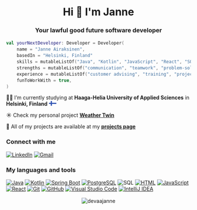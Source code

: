 <h1 align="center">Hi 👋 I'm Janne</h1>
<h3 align="center">Your lawful good future software developer</h3>

```kotlin
val yourNextDeveloper: Developer = Developer(
    name = "Janne Airaksinen",
    basedIn = "Helsinki, Finland"
    skills = mutableListOf("Java", "Kotlin", "JavaScript", "React", "SQL"),
    strengths = mutableListOf("communication", "teamwork", "problem-solving"),
    experience = mutableListOf("customer advising", "training", "project management"),
    funToWorkWith = true,
)
```
👨‍💻 I’m currently studying at **Haaga-Helia University of Applied Sciences** in **Helsinki, Finland**  <img src="./FI.svg" width="20px" heigth="20px">

☀️ Check my personal project **[Weather Twin](https://devaajanne.github.io/weathertwin-client/)**

📃 All of my projects are available at my **[projects page](https://github.com/devaajanne/projects)**

<h3 align="left">Connect with me</h3>

[![LinkedIn][linkedin-logo]][linkedin-url]
[![Gmail][gmail-logo]][gmail-url]

<h3 align="left">My languages and tools</h3>

[![Java][java-logo]][java-url]
[![Kotlin][kotlin-logo]][kotlin-url]
[![Spring Boot][spring-logo]][spring-url]
[![PostgreSQL][postgres-logo]][postgres-url]
![SQL][sql-logo]
[![HTML][html-logo]][html-url]
[![JavaScript][javascript-logo]][javascript-url]
[![React][react-logo]][react-url]
[![Git][git-logo]][git-url]
[![GitHub][github-logo]][github-url]
[![Visual Studio Code][vs-code-logo]][vs-code-url]
[![IntelliJ IDEA][intellij-idea-logo]][intellij-idea-url]

<p align="center"><img align="center" src="https://github-readme-stats.vercel.app/api/top-langs?username=devaajanne&show_icons=true&theme=dark&locale=en&layout=compact" alt="devaajanne" /></p>

[linkedin-logo]: https://img.shields.io/badge/linkedin-%230077B5.svg?style=for-the-badge&logo=linkedin&logoColor=white
[linkedin-url]: https://www.linkedin.com/in/janair/
[gmail-logo]: https://img.shields.io/badge/Gmail-D14836?style=for-the-badge&logo=gmail&logoColor=white
[gmail-url]: mailto:janne.airaksinen.mail@gmail.com
[java-logo]: https://img.shields.io/badge/Java-%23ED8B00.svg?logo=openjdk&logoColor=white&style=for-the-badge
[java-url]: https://www.java.com/en/
[kotlin-logo]: https://img.shields.io/badge/Kotlin-7F52FF?style=for-the-badge&logo=Kotlin&logoColor=white
[kotlin-url]: https://kotlinlang.org/
[spring-logo]: https://img.shields.io/badge/Spring%20Boot-6DB33F?style=for-the-badge&logo=springboot&logoColor=white
[spring-url]: https://spring.io/
[postgres-logo]: https://img.shields.io/badge/postgresql-4169e1?style=for-the-badge&logo=postgresql&logoColor=white
[postgres-url]: https://www.postgresql.org/
[sql-logo]: https://img.shields.io/badge/sql-000000?style=for-the-badge
[html-logo]: https://img.shields.io/badge/html5-%23E34F26.svg?style=for-the-badge&logo=html5&logoColor=white
[html-url]: https://developer.mozilla.org/en-US/docs/Web/HTML
[javascript-logo]: https://img.shields.io/badge/JavaScript-F7DF1E?logo=javascript&logoColor=000&style=for-the-badge
[javascript-url]: https://developer.mozilla.org/en-US/docs/Web/JavaScript
[react-logo]: https://img.shields.io/badge/React-%2320232a.svg?logo=react&logoColor=%2361DAFB&style=for-the-badge
[react-url]: https://react.dev/
[github-logo]: https://img.shields.io/badge/GitHub-%23121011.svg?logo=github&logoColor=white&style=for-the-badge
[github-url]: https://github.com/
[git-logo]: https://img.shields.io/badge/git-%23F05033.svg?style=for-the-badge&logo=git&logoColor=white
[git-url]: https://git-scm.com/
[vs-code-logo]: https://custom-icon-badges.demolab.com/badge/Visual%20Studio%20Code-0078d7.svg?logo=vsc&logoColor=white&style=for-the-badge
[vs-code-url]: https://code.visualstudio.com/
[intellij-idea-logo]: https://img.shields.io/badge/Intellij%20Idea-000?logo=intellij-idea&style=for-the-badge
[intellij-idea-url]: https://www.jetbrains.com/idea/
